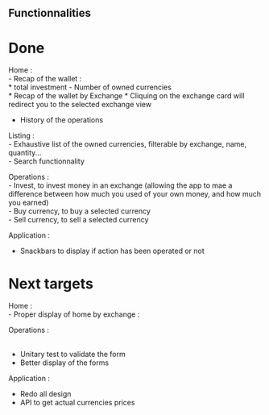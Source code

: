 ## Functionnalities
# Done 

Home : <br />
	- Recap of the wallet : <br />
      * total investment - Number of owned currencies <br />
      * Recap of the wallet by Exchange
      * Cliquing on the exchange card will redirect you to the selected exchange view <br />
  - History of the operations <br />
	
Listing : <br />
	- Exhaustive list of the owned currencies, filterable by exchange, name, quantity... <br />
	- Search functionnality <br />
	
Operations : <br />
	- Invest, to invest money in an exchange (allowing the app to mae a difference between how much you used of your own money, and how much you earned) <br />
	- Buy currency, to buy a selected currency <br />
	- Sell currency, to sell a selected currency <br />

Application : <br />
  - Snackbars to display if action has been operated or not <br />
  
# Next targets  

Home : <br />
	- Proper display of home by exchange : <br />

Operations : <br /> <br />
  - Unitary test to validate the form <br />
  - Better display of the forms <br />

Application : <br />
  - Redo all design
  - API to get actual currencies prices
  
